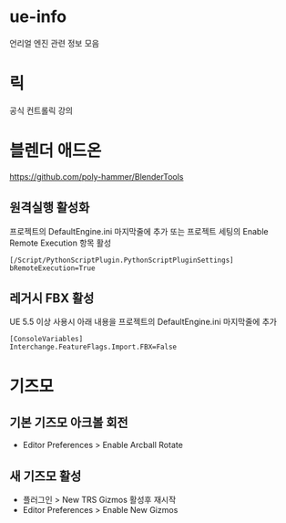 # ue-info
언리얼 엔진 관련 정보 모음

# 릭
공식 컨트롤릭 강의


# 블렌더 애드온
https://github.com/poly-hammer/BlenderTools

## 원격실행 활성화
프로젝트의 DefaultEngine.ini 마지막줄에 추가 
또는 프로젝트 세팅의 Enable Remote Execution 항목 활성
```
[/Script/PythonScriptPlugin.PythonScriptPluginSettings]
bRemoteExecution=True
```
## 레거시 FBX 활성
UE 5.5 이상 사용시 아래 내용을 프로젝트의 DefaultEngine.ini 마지막줄에 추가
```
[ConsoleVariables]
Interchange.FeatureFlags.Import.FBX=False
```
# 기즈모
## 기본 기즈모 아크볼 회전
* Editor Preferences > Enable Arcball Rotate 
## 새 기즈모 활성
* 플러그인 > New TRS Gizmos 활성후 재시작
* Editor Preferences > Enable New Gizmos

